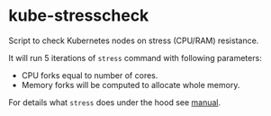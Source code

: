 # kube-stresscheck

Script to check Kubernetes nodes on stress (CPU/RAM) resistance.

It will run 5 iterations of `stress` command with following parameters:
- CPU forks equal to number of cores.
- Memory forks will be computed to allocate whole memory.

For details what `stress` does under the hood see [manual](https://linux.die.net/man/1/stress).
